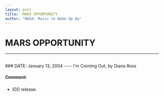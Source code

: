 ```yaml
---
layout: post
title:  MARS OPPORTUNITY
author: "NASA: Music to Wake Up By"
---
```


# MARS OPPORTUNITY
----
<br/>
### DATE: January 13, 2004
----
I'm Coiming Out, by Diana Ross

##### Comment:
* IDD release.
